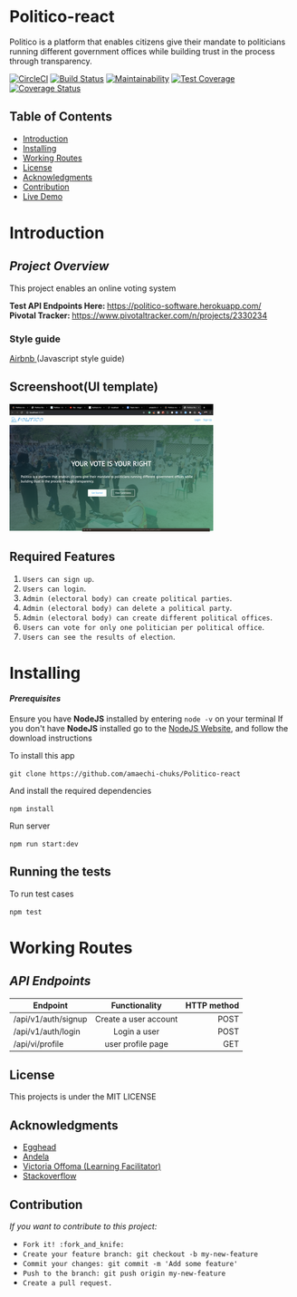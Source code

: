# Politico-react

Politico is a platform that enables citizens give their mandate to politicians running different government offices while building trust in the process through transparency.

[![CircleCI](https://circleci.com/gh/amaechi-chuks/Politico-react.svg?style=svg)](https://circleci.com/gh/amaechi-chuks/Politico-react)
[![Build Status](https://travis-ci.org/amaechi-chuks/Politico-react.svg?branch=develop)](https://travis-ci.org/amaechi-chuks/Politico-react)
[![Maintainability](https://api.codeclimate.com/v1/badges/8111789052b3f577763d/maintainability)](https://codeclimate.com/github/amaechi-chuks/Politico-react/maintainability)
[![Test Coverage](https://api.codeclimate.com/v1/badges/8111789052b3f577763d/test_coverage)](https://codeclimate.com/github/amaechi-chuks/Politico-react/test_coverage)
[![Coverage Status](https://coveralls.io/repos/github/amaechi-chuks/Politico-react/badge.svg?branch=develop)](https://coveralls.io/github/amaechi-chuks/Politico-react?branch=develop)

## Table of Contents

- [Introduction](#introduction)
- [Installing](#installing)
- [Working Routes](#working-routes)
- [License](#license)
- [Acknowledgments](#acknowledgments)
- [Contribution](#contribution)
- [Live Demo](#live-demo)

# Introduction

## _Project Overview_

This project enables an online voting system

<b> Test API Endpoints Here: </b> https://politico-software.herokuapp.com/ <br/>
<b> Pivotal Tracker: </b>https://www.pivotaltracker.com/n/projects/2330234<br/>

### **Style guide**

[Airbnb ](https://github.com/airbnb/javascript)(Javascript style guide)

## Screenshoot(UI template)

![alt](./screenShoot/readme.png)

## Required Features

1. `Users can sign up`.
2. `Users can login`.
3. `Admin (electoral body) can create political parties`.
4. `Admin (electoral body) can delete a political party`.
5. `Admin (electoral body) can create different political offices`.
6. `Users can vote for only one politician per political office`.
7. `Users can see the results of election`.

# Installing

#### _Prerequisites_

Ensure you have **NodeJS** installed by entering `node -v` on your terminal
If you don't have **NodeJS** installed go to the [NodeJS Website](http://nodejs.org), and follow the download instructions

To install this app

`git clone https://github.com/amaechi-chuks/Politico-react`

And install the required dependencies

`npm install`

Run server

`npm run start:dev`

## Running the tests

To run test cases

`npm test`

# Working Routes

## _API Endpoints_

| Endpoint            |     Functionality     | HTTP method |
| ------------------- | :-------------------: | ----------: |
| /api/v1/auth/signup | Create a user account |        POST |
| /api/v1/auth/login  |     Login a user      |        POST |
| /api/vi/profile     |   user profile page   |         GET |

## License

This projects is under the MIT LICENSE

## Acknowledgments

- [Egghead](https://egghead.io/)
- [Andela](http://andela.com)
- [Victoria Offoma (Learning Facilitator)](victoria.offoma@andela.com)
- [Stackoverflow](stackoverflow.com)

## Contribution

_If you want to contribute to this project:_

- `Fork it! :fork_and_knife:`
- `Create your feature branch: git checkout -b my-new-feature`
- `Commit your changes: git commit -m 'Add some feature'`
- `Push to the branch: git push origin my-new-feature`
- `Create a pull request.`
